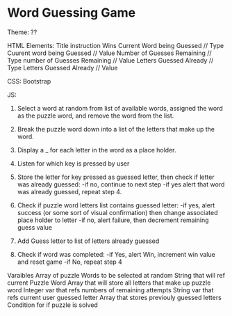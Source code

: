 # Word Guessing Game

Theme:
??

HTML Elements:
Title
instruction
Wins
Current Word being Guessed // Type
Cuurent word being Guessed // Value
Number of Guesses Remaining // Type
number of Guesses Remaining // Value
Letters Guessed Already // Type
Letters Guessed Already // Value

CSS:
Bootstrap

JS:

1. Select a word at random from list of available words, assigned the word as the puzzle word, and remove the word from the list.

2. Break the puzzle word down into a list of the letters that make up the word.

3. Display a \_ for each letter in the word as a place holder.

4. Listen for which key is pressed by user

5. Store the letter for key pressed as guessed letter, then check if letter was already guessed:
   -if no, continue to next step
   -if yes alert that word was already guessed, repeat step 4.

6. Check if puzzle word letters list contains guessed letter:
   -if yes, alert success (or some sort of visual confirmation) then change associated place holder to letter
   -if no, alert failure, then decrement remaining guess value

7. Add Guess letter to list of letters already guessed

8. Check if word was completed:
   -if Yes, alert Win, increment win value and reset game
   -if No, repeat step 4

Varaibles
Array of puzzle Words to be selected at random
String that will ref current Puzzle Word
Array that will store all letters that make up puzzle word
Integer var that refs numbers of remaining attempts
String var that refs current user guessed letter
Array that stores previouly guessed letters
Condition for if puzzle is solved
